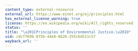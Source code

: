 ```yaml
---
content_type: external-resource
external_url: https://www.ejnet.org/ej/principles.html
has_external_license_warning: true
license: https://en.wikipedia.org/wiki/All_rights_reserved
status: ''
title: "\u201CPrinciples of Environmental Justice.\u201D"
uid: cdcff69b-875b-44e8-8b26-255cbd511c57
wayback_url: ''
---
```

